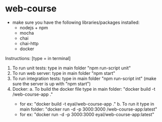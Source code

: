 # web-course

* make sure you have the following libraries/packages installed:
  - nodejs + npm
  - mocha
  - chai
  - chai-http
  - docker

Instructions: [type = in terminal]
1. To run unit tests: type in main folder "npm run-script unit"
2. To run web server: type in main folder "npm start"
3. To run integration tests: type in main folder "npm run-script int" (make sure the server is up with "npm start")
4. Docker:
  a. To build the docker file type in main folder: "docker build -t <your-username>/web-course-app ."
    - for ex: "docker build -t eyal/web-course-app ."
  b. To run it type in main folder: "docker run -d -p 3000:3000 <your-username>/web-course-app:latest"
    - for ex: "docker run -d -p 3000:3000 eyal/web-course-app:latest"
